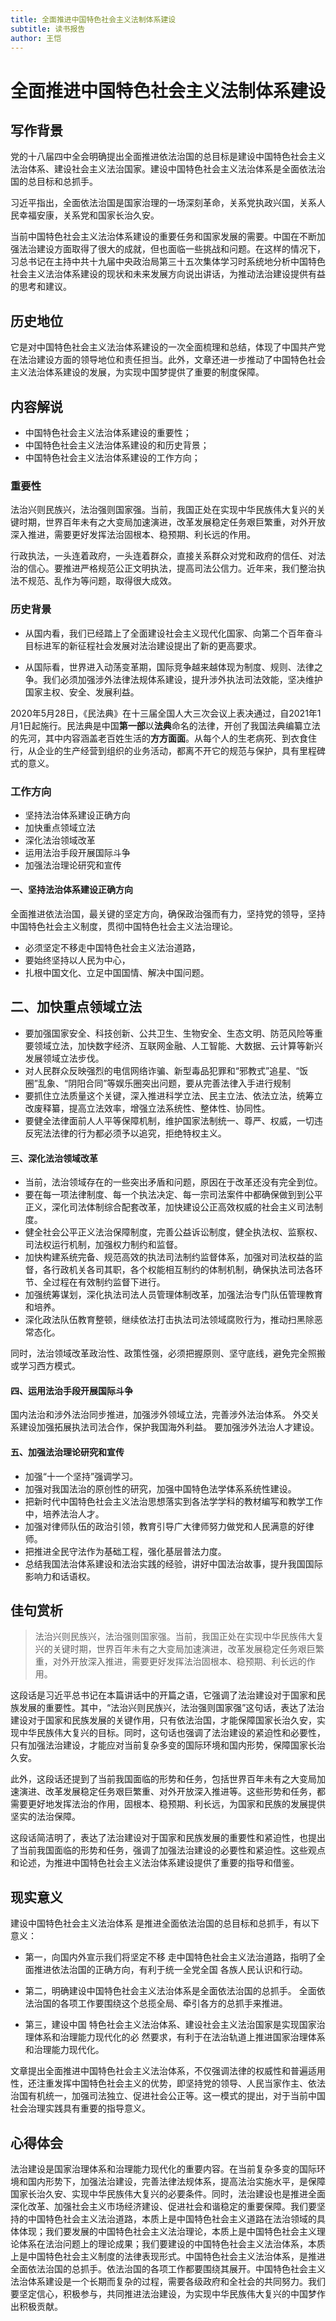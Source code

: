 ```yaml
---
title: 全面推进中国特色社会主义法制体系建设
subtitle: 读书报告
author: 王恺
---
```


# 全面推进中国特色社会主义法制体系建设

## 写作背景

党的十八届四中全会明确提出全面推进依法治国的总目标是建设中国特色社会主义法治体系、建设社会主义法治国家。建设中国特色社会主义法治体系是全面依法治国的总目标和总抓手。

习近平指出，全面依法治国是国家治理的一场深刻革命，关系党执政兴国，关系人民幸福安康，关系党和国家长治久安。

当前中国特色社会主义法治体系建设的重要任务和国家发展的需要。中国在不断加强法治建设方面取得了很大的成就，但也面临一些挑战和问题。在这样的情况下，习总书记在主持中共十九届中央政治局第三十五次集体学习时系统地分析中国特色社会主义法治体系建设的现状和未来发展方向说出讲话，为推动法治建设提供有益的思考和建议。

## 历史地位

它是对中国特色社会主义法治体系建设的一次全面梳理和总结，体现了中国共产党在法治建设方面的领导地位和责任担当。此外，文章还进一步推动了中国特色社会主义法治体系建设的发展，为实现中国梦提供了重要的制度保障。

## 内容解说

- 中国特色社会主义法治体系建设的重要性；
- 中国特色社会主义法治体系建设的和历史背景；
- 中国特色社会主义法治体系建设的工作方向；

### 重要性

法治兴则民族兴，法治强则国家强。当前，我国正处在实现中华民族伟大复兴的关键时期，世界百年未有之大变局加速演进，改革发展稳定任务艰巨繁重，对外开放深入推进，需要更好发挥法治固根本、稳预期、利长远的作用。

行政执法，一头连着政府，一头连着群众，直接关系群众对党和政府的信任、对法治的信心。要推进严格规范公正文明执法，提高司法公信力。近年来，我们整治执法不规范、乱作为等问题，取得很大成效。

### 历史背景

- 从国内看，我们已经踏上了全面建设社会主义现代化国家、向第二个百年奋斗目标进军的新征程社会发展对法治建设提出了新的更高要求。

- 从国际看，世界进入动荡变革期，国际竞争越来越体现为制度、规则、法律之争。我们必须加强涉外法律法规体系建设，提升涉外执法司法效能，坚决维护国家主权、安全、发展利益。

2020年5月28日，《民法典》在十三届全国人大三次会议上表决通过，自2021年1月1日起施行。民法典是中国**第一部**以**法典**命名的法律，开创了我国法典编纂立法的先河，其中内容涵盖老百姓生活的**方方面面**。从每个人的生老病死、到衣食住行，从企业的生产经营到组织的业务活动，都离不开它的规范与保护，具有里程碑式的意义。

### 工作方向

- 坚持法治体系建设正确方向
- 加快重点领域立法
- 深化法治领域改革
- 运用法治手段开展国际斗争
- 加强法治理论研究和宣传


#### 一、坚持法治体系建设正确方向

全面推进依法治国，最关键的坚定方向，确保政治强而有力，坚持党的领导，坚持中国特色社会主义制度，贯彻中国特色社会主义法治理论。

- 必须坚定不移走中国特色社会主义法治道路，
- 要始终坚持以人民为中心，
- 扎根中国文化、立足中国国情、解决中国问题。


## 二、加快重点领域立法

- 要加强国家安全、科技创新、公共卫生、生物安全、生态文明、防范风险等重要领域立法，加快数字经济、互联网金融、人工智能、大数据、云计算等新兴发展领域立法步伐。
- 对人民群众反映强烈的电信网络诈骗、新型毒品犯罪和“邪教式”追星、“饭圈”乱象、“阴阳合同”等娱乐圈突出问题，要从完善法律入手进行规制
- 要抓住立法质量这个关键，深入推进科学立法、民主立法、依法立法，统筹立改废释纂，提高立法效率，增强立法系统性、整体性、协同性。
- 要健全法律面前人人平等保障机制，维护国家法制统一、尊严、权威，一切违反宪法法律的行为都必须予以追究，拒绝特权主义。


#### 三、深化法治领域改革

- 当前，法治领域存在的一些突出矛盾和问题，原因在于改革还没有完全到位。
- 要在每一项法律制度、每一个执法决定、每一宗司法案件中都确保做到到公平正义，深化司法体制综合配套改革，加快建设公正高效权威的社会主义司法制度。
- 健全社会公平正义法治保障制度，完善公益诉讼制度，健全执法权、监察权、司法权运行机制，加强权力制约和监督。
- 加快构建系统完备、规范高效的执法司法制约监督体系，加强对司法权益的监督，各行政机关各司其职，各个权能相互制约的体制机制，确保执法司法各环节、全过程在有效制约监督下进行。
- 加强统筹谋划，深化执法司法人员管理体制改革，加强法治专门队伍管理教育和培养。
- 深化政法队伍教育整顿，继续依法打击执法司法领域腐败行为，推动扫黑除恶常态化。

同时，法治领域改革政治性、政策性强，必须把握原则、坚守底线，避免完全照搬或学习西方模式。



#### 四、运用法治手段开展国际斗争

国内法治和涉外法治同步推进，加强涉外领域立法，完善涉外法治体系。
外交关系建设加强拓展执法司法合作，保护我国海外利益。
要加强涉外法治人才建设。


#### 五、加强法治理论研究和宣传

- 加强“十一个坚持”强调学习。
- 加强对我国法治的原创性的研究，加强中国特色法学体系系统性建设。
- 把新时代中国特色社会主义法治思想落实到各法学学科的教材编写和教学工作中，培养法治人才。
- 加强对律师队伍的政治引领，教育引导广大律师努力做党和人民满意的好律师。
- 把推进全民守法作为基础工程，强化基层普法力度。
- 总结我国法治体系建设和法治实践的经验，讲好中国法治故事，提升我国国际影响力和话语权。

## 佳句赏析

> 法治兴则民族兴，法治强则国家强。当前，我国正处在实现中华民族伟大复兴的关键时期，世界百年未有之大变局加速演进，改革发展稳定任务艰巨繁重，对外开放深入推进，需要更好发挥法治固根本、稳预期、利长远的作用。

这段话是习近平总书记在本篇讲话中的开篇之语，它强调了法治建设对于国家和民族发展的重要性。其中，“法治兴则民族兴，法治强则国家强”这句话，表达了法治建设对于国家和民族发展的关键作用，只有依法治国，才能保障国家长治久安，实现中华民族伟大复兴的目标。同时，这句话也强调了法治建设的紧迫性和必要性，只有加强法治建设，才能应对当前复杂多变的国际环境和国内形势，保障国家长治久安。

此外，这段话还提到了当前我国面临的形势和任务，包括世界百年未有之大变局加速演进、改革发展稳定任务艰巨繁重、对外开放深入推进等。这些形势和任务，都需要更好地发挥法治的作用，固根本、稳预期、利长远，为国家和民族的发展提供坚实的法治保障。

这段话简洁明了，表达了法治建设对于国家和民族发展的重要性和紧迫性，也提出了当前我国面临的形势和任务，强调了加强法治建设的必要性和紧迫性。这些观点和论述，为推进中国特色社会主义法治体系建设提供了重要的指导和借鉴。

## 现实意义

建设中国特色社会主义法治体系 是推进全面依法治国的总目标和总抓手，有以下意义：

- 第一，向国内外宣示我们将坚定不移 走中国特色社会主义法治道路，指明了全面推进依法治国的正确方向，有利于统一全党全国 各族人民认识和行动。

- 第二，明确建设中国特色社会主义法治体系是全面依法治国的总抓手。 全面依法治国的各项工作要围绕这个总揽全局、牵引各方的总抓手来推进。

- 第三，建设中国 特色社会主义法治体系、建设社会主义法治国家是实现国家治理体系和治理能力现代化的必 然要求，有利于在法治轨道上推进国家治理体系和治理能力现代化。

文章提出全面推进中国特色社会主义法治体系，不仅强调法律的权威性和普遍适用性，还注重发挥中国特色社会主义的优势，即坚持党的领导、人民当家作主、依法治国有机统一，加强司法独立、促进社会公正等。这一模式的提出，对于当前中国社会治理实践具有重要的指导意义。

## 心得体会

法治建设是国家治理体系和治理能力现代化的重要内容。在当前复杂多变的国际环境和国内形势下，加强法治建设，完善法律法规体系，提高法治实施水平，是保障国家长治久安、实现中华民族伟大复兴的必要条件。同时，法治建设也是推进全面深化改革、加强社会主义市场经济建设、促进社会和谐稳定的重要保障。我们要坚持的中国特色社会主义法治道路，本质上是中国特色社会主义道路在法治领域的具体体现；我们要发展的中国特色社会主义法治理论，本质上是中国特色社会主义理论体系在法治问题上的理论成果；我们要建设的中国特色社会主义法治体系，本质上是中国特色社会主义制度的法律表现形式。中国特色社会主义法治体系，是推进全面依法治国的总抓手。依法治国的各项工作都要围绕其展开。中国特色社会主义法治体系建设是一个长期而复杂的过程，需要各级政府和全社会的共同努力。我们要坚定信心，积极参与，共同推进法治建设，为实现中华民族伟大复兴的中国梦作出积极贡献。
